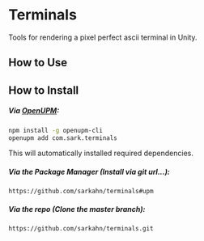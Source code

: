 # Terminals

Tools for rendering a pixel perfect ascii terminal in Unity.

## How to Use


## How to Install

##### Via [OpenUPM](https://openupm.com/):
```bash
npm install -g openupm-cli
openupm add com.sark.terminals
```
This will automatically installed required dependencies.

##### Via the Package Manager (Install via git url...):
`https://github.com/sarkahn/terminals#upm`

##### Via the repo (Clone the master branch):
`https://github.com/sarkahn/terminals.git`